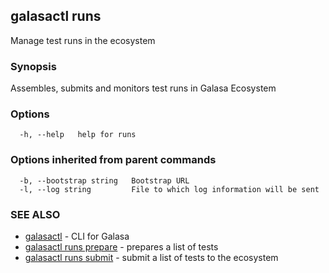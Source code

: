 ## galasactl runs

Manage test runs in the ecosystem

### Synopsis

Assembles, submits and monitors test runs in Galasa Ecosystem

### Options

```
  -h, --help   help for runs
```

### Options inherited from parent commands

```
  -b, --bootstrap string   Bootstrap URL
  -l, --log string         File to which log information will be sent
```

### SEE ALSO

* [galasactl](galasactl.md)	 - CLI for Galasa
* [galasactl runs prepare](galasactl_runs_prepare.md)	 - prepares a list of tests
* [galasactl runs submit](galasactl_runs_submit.md)	 - submit a list of tests to the ecosystem

